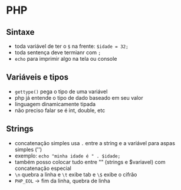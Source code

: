 # PHP

## Sintaxe

- toda variável de ter o `$` na frente: `$idade = 32;`
- toda sentença deve termianr com `;`
- `echo` para imprimir algo na tela ou console

## Variáveis e tipos

- `gettype()` pega o tipo de uma variável
- php já entende o tipo de dado baseado em seu valor
- linguagem dinamicamente tipada
- não preciso falar se é int, double, etc

## Strings

- concatenação simples usa `.` entre a string e a variável para aspas simples ('')
- exemplo: `echo "minha idade é " . $idade;` 
- também posso colocar tudo entre "" (strings e $variavel) com concatenação especial
- `\n` quebra a linha e `\t` exibe tab e `\$` exibe o cifrão
- `PHP_EOL` -> fim da linha, quebra de linha







